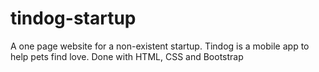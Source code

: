 # tindog-startup
A one page website for a non-existent startup. Tindog is a mobile app to help pets find love. Done with HTML, CSS and Bootstrap
